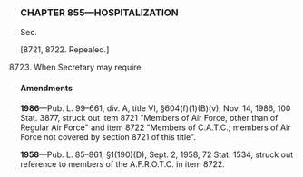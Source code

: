 ### **CHAPTER 855—HOSPITALIZATION** ###

Sec.

[8721, 8722. Repealed.]

8723. When Secretary may require.

#### Amendments ####

**1986**—Pub. L. 99–661, div. A, title VI, §604(f)(1)(B)(v), Nov. 14, 1986, 100 Stat. 3877, struck out item 8721 "Members of Air Force, other than of Regular Air Force" and item 8722 "Members of C.A.T.C.; members of Air Force not covered by section 8721 of this title".

**1958**—Pub. L. 85–861, §1(190)(D), Sept. 2, 1958, 72 Stat. 1534, struck out reference to members of the A.F.R.O.T.C. in item 8722.